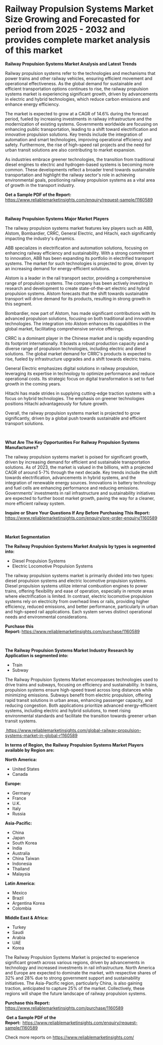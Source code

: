 <p><h1>Railway Propulsion Systems Market Size Growing and Forecasted for period from 2025 - 2032 and provides complete market analysis of this market</h1></p><p><strong>Railway Propulsion Systems Market Analysis and Latest Trends</strong></p>
<p><p>Railway propulsion systems refer to the technologies and mechanisms that power trains and other railway vehicles, ensuring efficient movement and operational effectiveness. As the global demand for sustainable and efficient transportation options continues to rise, the railway propulsion systems market is experiencing significant growth, driven by advancements in electric and hybrid technologies, which reduce carbon emissions and enhance energy efficiency.</p><p>The market is expected to grow at a CAGR of 14.6% during the forecast period, fueled by increasing investments in railway infrastructure and the modernization of existing systems. Governments worldwide are focusing on enhancing public transportation, leading to a shift toward electrification and innovative propulsion solutions. Key trends include the integration of automation and smart technologies, improving operational efficiency and safety. Furthermore, the rise of high-speed rail projects and the need for urban transit solutions are also contributing to market expansion.</p><p>As industries embrace greener technologies, the transition from traditional diesel engines to electric and hydrogen-based systems is becoming more common. These developments reflect a broader trend towards sustainable transportation and highlight the railway sector's role in achieving environmental goals, positioning railway propulsion systems as a vital area of growth in the transport industry.</p></p>
<p><strong>Get a Sample PDF of the Report:&nbsp;</strong> <a href="https://www.reliablemarketinsights.com/enquiry/request-sample/1160589?utm_campaign=3200&utm_medium=2&utm_source=Github&utm_content=ia&utm_term=22032025&utm_id=railway-propulsion-systems">https://www.reliablemarketinsights.com/enquiry/request-sample/1160589</a></p>
<p>&nbsp;</p>
<p><strong>Railway Propulsion Systems Major Market Players</strong></p>
<p><p>The railway propulsion systems market features key players such as ABB, Alstom, Bombardier, CRRC, General Electric, and Hitachi, each significantly impacting the industry's dynamics. </p><p>ABB specializes in electrification and automation solutions, focusing on enhancing railway efficiency and sustainability. With a strong commitment to innovation, ABB has been expanding its portfolio in electrified transport systems. The market for such technologies is projected to grow, driven by an increasing demand for energy-efficient solutions.</p><p>Alstom is a leader in the rail transport sector, providing a comprehensive range of propulsion systems. The company has been actively investing in research and development to create state-of-the-art electric and hybrid propulsion systems. Alstom forecasts that the shift towards sustainable transport will drive demand for its products, resulting in strong growth in this segment.</p><p>Bombardier, now part of Alstom, has made significant contributions with its advanced propulsion solutions, focusing on both traditional and innovative technologies. The integration into Alstom enhances its capabilities in the global market, facilitating comprehensive service offerings.</p><p>CRRC is a dominant player in the Chinese market and is rapidly expanding its footprint internationally. It boasts a robust production capacity and a diverse range of propulsion technologies, including electric and diesel solutions. The global market demand for CRRC's products is expected to rise, fueled by infrastructure upgrades and a shift towards electric trains.</p><p>General Electric emphasizes digital solutions in railway propulsion, leveraging its expertise in technology to optimize performance and reduce operational costs. Its strategic focus on digital transformation is set to fuel growth in the coming years.</p><p>Hitachi has made strides in supplying cutting-edge traction systems with a focus on hybrid technologies. The emphasis on greener technologies positions Hitachi advantageously for future growth.</p><p>Overall, the railway propulsion systems market is projected to grow significantly, driven by a global push towards sustainable and efficient transport solutions.</p></p>
<p>&nbsp;</p>
<p><strong>What Are The Key Opportunities For Railway Propulsion Systems Manufacturers?</strong></p>
<p><p>The railway propulsion systems market is poised for significant growth, driven by increasing demand for efficient and sustainable transportation solutions. As of 2023, the market is valued in the billions, with a projected CAGR of around 5-7% through the next decade. Key trends include the shift towards electrification, advancements in hybrid systems, and the integration of renewable energy sources. Innovations in battery technology and fuel cells are enhancing performance and reducing emissions. Governments’ investments in rail infrastructure and sustainability initiatives are expected to further boost market growth, paving the way for a cleaner, more efficient railway system.</p></p>
<p><strong>Inquire or Share Your Questions If Any Before Purchasing This Report:</strong> <a href="https://www.reliablemarketinsights.com/enquiry/pre-order-enquiry/1160589?utm_campaign=3200&utm_medium=2&utm_source=Github&utm_content=ia&utm_term=22032025&utm_id=railway-propulsion-systems">https://www.reliablemarketinsights.com/enquiry/pre-order-enquiry/1160589</a></p>
<p>&nbsp;</p>
<p><strong>Market Segmentation</strong></p>
<p><strong>The Railway Propulsion Systems Market Analysis by types is segmented into:</strong></p>
<p><ul><li>Diesel Propulsion Systems</li><li>Electric Locomotive Propulsion Systems</li></ul></p>
<p><p>The railway propulsion systems market is primarily divided into two types: diesel propulsion systems and electric locomotive propulsion systems. Diesel propulsion systems utilize internal combustion engines to power trains, offering flexibility and ease of operation, especially in remote areas where electrification is limited. In contrast, electric locomotive propulsion systems rely on electricity from overhead lines or rails, providing higher efficiency, reduced emissions, and better performance, particularly in urban and high-speed rail applications. Each system serves distinct operational needs and environmental considerations.</p></p>
<p><strong>Purchase this Report:&nbsp;</strong><a href="https://www.reliablemarketinsights.com/purchase/1160589?utm_campaign=3200&utm_medium=2&utm_source=Github&utm_content=ia&utm_term=22032025&utm_id=railway-propulsion-systems">https://www.reliablemarketinsights.com/purchase/1160589</a></p>
<p>&nbsp;</p>
<p><strong>The Railway Propulsion Systems Market Industry Research by Application is segmented into:</strong></p>
<p><ul><li>Train</li><li>Subway</li></ul></p>
<p><p>The Railway Propulsion Systems Market encompasses technologies used to drive trains and subways, focusing on efficiency and sustainability. In trains, propulsion systems ensure high-speed travel across long distances while minimizing emissions. Subways benefit from electric propulsion, offering rapid transit solutions in urban areas, enhancing passenger capacity, and reducing congestion. Both applications prioritize advanced energy-efficient systems, including electric and hybrid solutions, to meet rising environmental standards and facilitate the transition towards greener urban transit systems.</p></p>
<p><a href="https://www.reliablemarketinsights.com/global-railway-propulsion-systems-market-in-global-r1160589?utm_campaign=3200&utm_medium=2&utm_source=Github&utm_content=ia&utm_term=22032025&utm_id=railway-propulsion-systems">&nbsp;https://www.reliablemarketinsights.com/global-railway-propulsion-systems-market-in-global-r1160589</a></p>
<p><strong>In terms of Region, the Railway Propulsion Systems Market Players available by Region are:</strong></p>
<p>
    <p> <strong> North America: </strong>
        <ul>
            <li>United States</li>
            <li>Canada</li>
        </ul>
        </p> 
    <p> <strong> Europe: </strong>
        <ul>
            <li>Germany</li>
            <li>France</li>
            <li>U.K.</li>
            <li>Italy</li>
            <li>Russia</li>
        </ul>
        </p> 
    <p> <strong> Asia-Pacific: </strong>
        <ul>
            <li>China</li>
            <li>Japan</li>
            <li>South Korea</li>
            <li>India</li>
            <li>Australia</li>
            <li>China Taiwan</li>
            <li>Indonesia</li>
            <li>Thailand</li>
            <li>Malaysia</li>
        </ul>
        </p> 
    <p> <strong> Latin America: </strong>
        <ul>
            <li>Mexico</li>
            <li>Brazil</li>
            <li>Argentina Korea</li>
            <li>Colombia</li>
        </ul>
        </p> 
    <p> <strong> Middle East & Africa: </strong>
        <ul>
            <li>Turkey</li>
            <li>Saudi</li>
            <li>Arabia</li>
            <li>UAE</li>
            <li>Korea</li>
        </ul>
    </p>
    </p>
<p><p>The Railway Propulsion Systems Market is projected to experience significant growth across various regions, driven by advancements in technology and increased investments in rail infrastructure. North America and Europe are expected to dominate the market, with respective shares of 32% and 28% due to strong government support and sustainability initiatives. The Asia-Pacific region, particularly China, is also gaining traction, anticipated to capture 25% of the market. Collectively, these regions will shape the future landscape of railway propulsion systems.</p></p>
<p><strong>Purchase this Report: </strong><a href="https://www.reliablemarketinsights.com/purchase/1160589?utm_campaign=3200&utm_medium=2&utm_source=Github&utm_content=ia&utm_term=22032025&utm_id=railway-propulsion-systems">https://www.reliablemarketinsights.com/purchase/1160589</a></p>
<p>&nbsp;<strong>Get a Sample PDF of the Report:&nbsp;&nbsp;</strong><a href="https://www.reliablemarketinsights.com/enquiry/request-sample/1160589?utm_campaign=3200&utm_medium=2&utm_source=Github&utm_content=ia&utm_term=22032025&utm_id=railway-propulsion-systems">https://www.reliablemarketinsights.com/enquiry/request-sample/1160589</a></p>
<p><strong></strong></p>
<p>Check more reports on <a href="https://www.reliablemarketinsights.com/?utm_campaign=3200&utm_medium=2&utm_source=Github&utm_content=ia&utm_term=22032025&utm_id=railway-propulsion-systems">https://www.reliablemarketinsights.com/</a></p>
